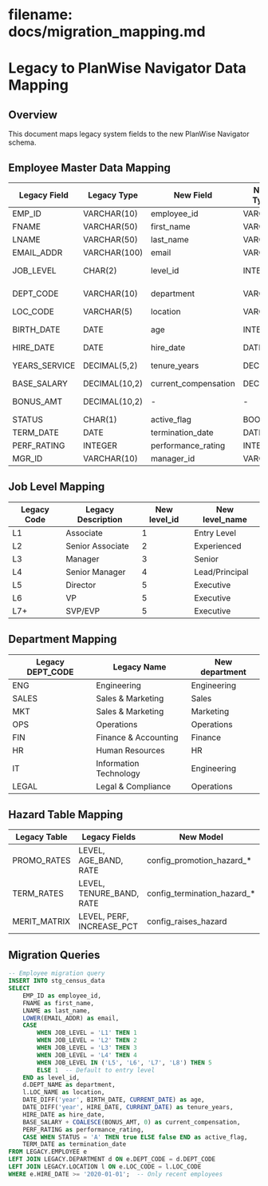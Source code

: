 # filename: docs/migration_mapping.md

# Legacy to PlanWise Navigator Data Mapping

## Overview
This document maps legacy system fields to the new PlanWise Navigator schema.

## Employee Master Data Mapping

| Legacy Field | Legacy Type | New Field | New Type | Transformation | Notes |
|--------------|-------------|-----------|----------|----------------|-------|
| EMP_ID | VARCHAR(10) | employee_id | VARCHAR | Direct copy | Primary key |
| FNAME | VARCHAR(50) | first_name | VARCHAR | Trim whitespace | PII field |
| LNAME | VARCHAR(50) | last_name | VARCHAR | Trim whitespace | PII field |
| EMAIL_ADDR | VARCHAR(100) | email | VARCHAR | Lowercase, validate | PII field |
| JOB_LEVEL | CHAR(2) | level_id | INTEGER | Map: 'L1'→1, 'L2'→2, etc. | See level mapping |
| DEPT_CODE | VARCHAR(10) | department | VARCHAR | Lookup from DEPT table | Denormalized |
| LOC_CODE | VARCHAR(5) | location | VARCHAR | Map via location table | |
| BIRTH_DATE | DATE | age | INTEGER | Calculate from birth date | Remove PII |
| HIRE_DATE | DATE | hire_date | DATE | Direct copy | |
| YEARS_SERVICE | DECIMAL(5,2) | tenure_years | DECIMAL | Recalculate from hire_date | |
| BASE_SALARY | DECIMAL(10,2) | current_compensation | DECIMAL | Include bonuses | |
| BONUS_AMT | DECIMAL(10,2) | - | - | Add to current_compensation | |
| STATUS | CHAR(1) | active_flag | BOOLEAN | 'A'→true, else false | |
| TERM_DATE | DATE | termination_date | DATE | Direct copy if not null | |
| PERF_RATING | INTEGER | performance_rating | INTEGER | Direct copy | Validate 1-5 |
| MGR_ID | VARCHAR(10) | manager_id | VARCHAR | Direct copy | Optional field |

## Job Level Mapping

| Legacy Code | Legacy Description | New level_id | New level_name |
|-------------|-------------------|--------------|----------------|
| L1 | Associate | 1 | Entry Level |
| L2 | Senior Associate | 2 | Experienced |
| L3 | Manager | 3 | Senior |
| L4 | Senior Manager | 4 | Lead/Principal |
| L5 | Director | 5 | Executive |
| L6 | VP | 5 | Executive |
| L7+ | SVP/EVP | 5 | Executive |

## Department Mapping

| Legacy DEPT_CODE | Legacy Name | New department |
|------------------|-------------|----------------|
| ENG | Engineering | Engineering |
| SALES | Sales & Marketing | Sales |
| MKT | Sales & Marketing | Marketing |
| OPS | Operations | Operations |
| FIN | Finance & Accounting | Finance |
| HR | Human Resources | HR |
| IT | Information Technology | Engineering |
| LEGAL | Legal & Compliance | Operations |

## Hazard Table Mapping

| Legacy Table | Legacy Fields | New Model | Transformation |
|--------------|---------------|-----------|----------------|
| PROMO_RATES | LEVEL, AGE_BAND, RATE | config_promotion_hazard_* | Split into base + multipliers |
| TERM_RATES | LEVEL, TENURE_BAND, RATE | config_termination_hazard_* | Split into base + multipliers |
| MERIT_MATRIX | LEVEL, PERF, INCREASE_PCT | config_raises_hazard | Direct mapping |

## Migration Queries

```sql
-- Employee migration query
INSERT INTO stg_census_data
SELECT 
    EMP_ID as employee_id,
    FNAME as first_name,
    LNAME as last_name,
    LOWER(EMAIL_ADDR) as email,
    CASE 
        WHEN JOB_LEVEL = 'L1' THEN 1
        WHEN JOB_LEVEL = 'L2' THEN 2
        WHEN JOB_LEVEL = 'L3' THEN 3
        WHEN JOB_LEVEL = 'L4' THEN 4
        WHEN JOB_LEVEL IN ('L5', 'L6', 'L7', 'L8') THEN 5
        ELSE 1  -- Default to entry level
    END as level_id,
    d.DEPT_NAME as department,
    l.LOC_NAME as location,
    DATE_DIFF('year', BIRTH_DATE, CURRENT_DATE) as age,
    DATE_DIFF('year', HIRE_DATE, CURRENT_DATE) as tenure_years,
    HIRE_DATE as hire_date,
    BASE_SALARY + COALESCE(BONUS_AMT, 0) as current_compensation,
    PERF_RATING as performance_rating,
    CASE WHEN STATUS = 'A' THEN true ELSE false END as active_flag,
    TERM_DATE as termination_date
FROM LEGACY.EMPLOYEE e
LEFT JOIN LEGACY.DEPARTMENT d ON e.DEPT_CODE = d.DEPT_CODE
LEFT JOIN LEGACY.LOCATION l ON e.LOC_CODE = l.LOC_CODE
WHERE e.HIRE_DATE >= '2020-01-01';  -- Only recent employees
